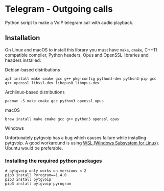 # Telegram - Outgoing calls
Python script to make a VoIP telegram call with audio playback.

## Installation
On Linux and macOS to install this library you must have `make`, `cmake`, C++11 compatible compiler, Python headers, Opus and OpenSSL libraries and headers installed:

Debian-based distributions
```shell
apt install make cmake gcc g++ pkg-config python3-dev python3-pip gcc g++ openssl libssl-dev libopus0 libopus-dev
```

Archlinux-based distributions
```shell
pacman -S make cmake gcc python3 openssl opus
```

macOS
```shell
brew install make cmake gcc g++ python3 openssl opus
```

Windows

Unfortunately pytgvoip has a bug which causes failure while installing pytgvoip. A good workaround is using [WSL (Windows Subsystem for Linux)](https://docs.microsoft.com/en-us/windows/wsl/install). Ubuntu would be preferable.

### Installing the required python packages
```shell
# pytgvoip only works on versions < 2
pip3 install Pyrogram==1.4.0
pip3 install pytgvoip
pip3 install pytgvoip-pyrogram
```